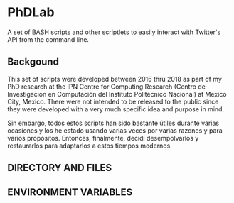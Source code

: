 # PhDLab
A set of BASH scripts and other scriptlets to easily interact with Twitter's API from the command line.

## Backgound

This set of scripts were developed between 2016 thru 2018 as part of my PhD research at the IPN Centre for Computing Research (Centro de Investigación en Computación del Instituto Politécnico Nacional) at Mexico City, Mexico. There were not intended to be released to the public since they were developed with a very much specific idea and purpose in mind.

Sin embargo, todos estos scripts han sido bastante útiles durante varias ocasiones y los he estado usando varias veces por varias razones y para varios propósitos. Entonces, finalmente, decidí desempolvarlos y restaurarlos para adaptarlos a estos tiempos modernos.


## DIRECTORY AND FILES


## ENVIRONMENT VARIABLES
